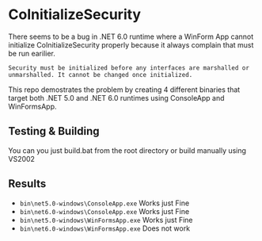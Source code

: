 # CoInitializeSecurity

There seems to be a bug in .NET 6.0 runtime where a WinForm App cannot initialize CoInitializeSecurity properly because it always complain that must be run earilier.

`Security must be initialized before any interfaces are marshalled or unmarshalled. It cannot be changed once initialized.`

This repo demostrates the problem by creating 4 different binaries that target both .NET 5.0 and .NET 6.0 runtimes using ConsoleApp and WinFormsApp.

## Testing & Building
You can you just build.bat from the root directory or build manually using VS2002

## Results
 - `bin\net5.0-windows\ConsoleApp.exe` Works just Fine
 - `bin\net6.0-windows\ConsoleApp.exe` Works just Fine
 - `bin\net5.0-windows\WinFormsApp.exe` Works just Fine
 - `bin\net6.0-windows\WinFormsApp.exe` Does not work
